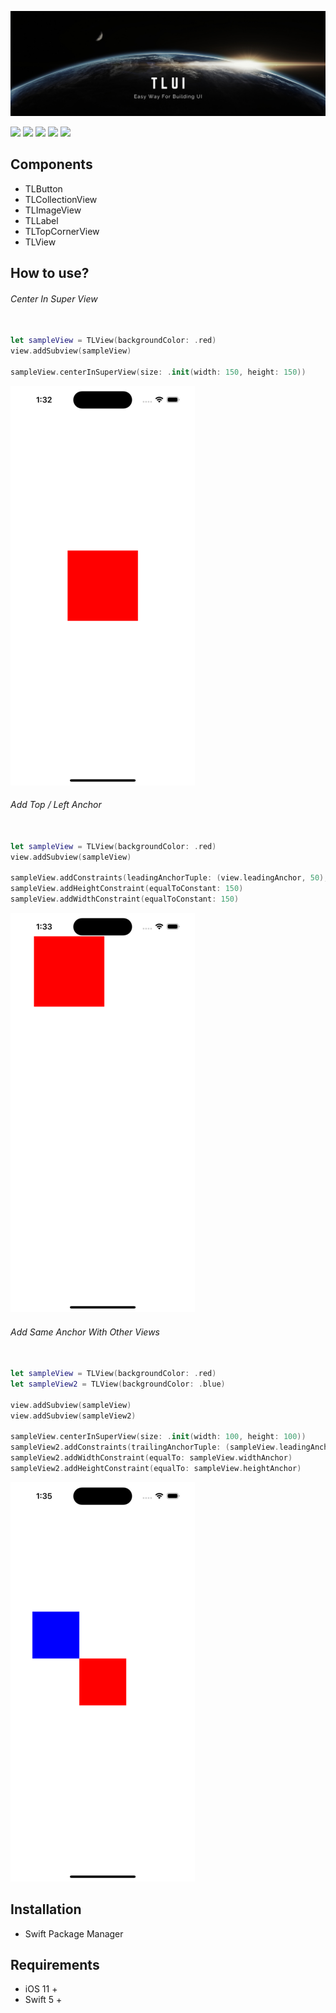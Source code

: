 ![](https://github.com/t19960804/TLUI/blob/main/Sources/TLUI/Resources/Banner_2.png)

![](https://img.shields.io/badge/Swift-5%2B-blue)
![](https://img.shields.io/badge/Platform-iOS-orange)
![](https://img.shields.io/badge/Swift%20Package%20Manager-compatible-green)
![](https://img.shields.io/badge/Version-1.0.1-yellow)
![](https://img.shields.io/badge/UnitTest-40%-yellow)

## Components

* TLButton
* TLCollectionView
* TLImageView
* TLLabel
* TLTopCornerView
* TLView

## How to use?

###### Center In Super View
```swift

let sampleView = TLView(backgroundColor: .red)
view.addSubview(sampleView)

sampleView.centerInSuperView(size: .init(width: 150, height: 150))

```
![Demo](https://github.com/t19960804/TLUI/blob/main/Sources/TLUI/Resources/Demo1.png)

###### Add Top / Left Anchor
```swift

let sampleView = TLView(backgroundColor: .red)
view.addSubview(sampleView)

sampleView.addConstraints(leadingAnchorTuple: (view.leadingAnchor, 50), topAnchorTuple: (view.topAnchor, 50))
sampleView.addHeightConstraint(equalToConstant: 150)
sampleView.addWidthConstraint(equalToConstant: 150)

```
![Demo](https://github.com/t19960804/TLUI/blob/main/Sources/TLUI/Resources/Demo2.png)
###### Add Same Anchor With Other Views
```swift

let sampleView = TLView(backgroundColor: .red)
let sampleView2 = TLView(backgroundColor: .blue)

view.addSubview(sampleView)
view.addSubview(sampleView2)

sampleView.centerInSuperView(size: .init(width: 100, height: 100))
sampleView2.addConstraints(trailingAnchorTuple: (sampleView.leadingAnchor, 0) ,bottomAnchorTuple: (sampleView.topAnchor, 0))
sampleView2.addWidthConstraint(equalTo: sampleView.widthAnchor)
sampleView2.addHeightConstraint(equalTo: sampleView.heightAnchor)

```
![Demo](https://github.com/t19960804/TLUI/blob/main/Sources/TLUI/Resources/Demo3.png)

## Installation

* Swift Package Manager

## Requirements

* iOS 11 +
* Swift 5 +
